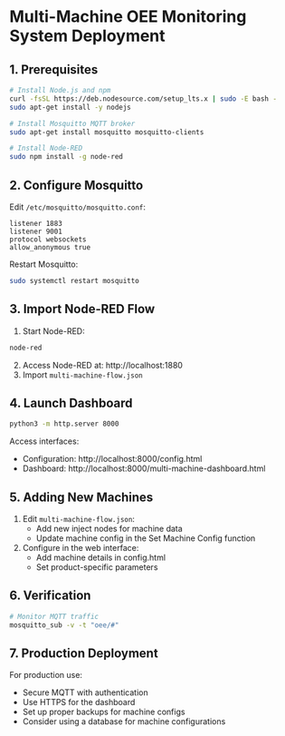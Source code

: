# Multi-Machine OEE Monitoring System Deployment

## 1. Prerequisites
```bash
# Install Node.js and npm
curl -fsSL https://deb.nodesource.com/setup_lts.x | sudo -E bash -
sudo apt-get install -y nodejs

# Install Mosquitto MQTT broker
sudo apt-get install mosquitto mosquitto-clients

# Install Node-RED
sudo npm install -g node-red
```

## 2. Configure Mosquitto
Edit `/etc/mosquitto/mosquitto.conf`:
```
listener 1883
listener 9001
protocol websockets
allow_anonymous true
```

Restart Mosquitto:
```bash
sudo systemctl restart mosquitto
```

## 3. Import Node-RED Flow
1. Start Node-RED:
```bash
node-red
```
2. Access Node-RED at: http://localhost:1880
3. Import `multi-machine-flow.json`

## 4. Launch Dashboard
```bash
python3 -m http.server 8000
```
Access interfaces:
- Configuration: http://localhost:8000/config.html
- Dashboard: http://localhost:8000/multi-machine-dashboard.html

## 5. Adding New Machines
1. Edit `multi-machine-flow.json`:
   - Add new inject nodes for machine data
   - Update machine config in the Set Machine Config function
2. Configure in the web interface:
   - Add machine details in config.html
   - Set product-specific parameters

## 6. Verification
```bash
# Monitor MQTT traffic
mosquitto_sub -v -t "oee/#"
```

## 7. Production Deployment
For production use:
- Secure MQTT with authentication
- Use HTTPS for the dashboard
- Set up proper backups for machine configs
- Consider using a database for machine configurations